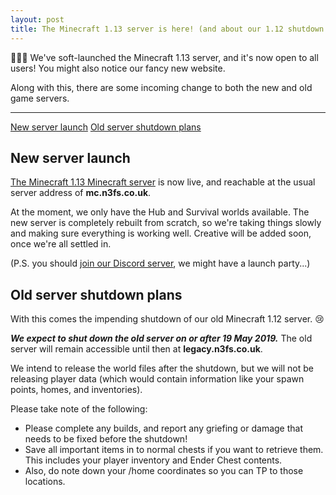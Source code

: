 ```yaml
---
layout: post
title: The Minecraft 1.13 server is here! (and about our 1.12 shutdown plans)
---
```


🎉🎉🎉 We've soft-launched the Minecraft 1.13 server, and it's now open to all users! You might also notice our fancy new website. 

Along with this, there are some incoming change to both the new and old game servers. 

<!--more-->

----

<a href="#new-server-launch" class="action">New server launch</a>
<a href="#old-server-shutdown-plans" class="action">Old server shutdown plans</a>

## New server launch

[The Minecraft 1.13 Minecraft server](/minecraft) is now live, and reachable at the usual server address of **mc.n3fs.co.uk**. 

At the moment, we only have the Hub and Survival worlds available. The new server is completely rebuilt from scratch, so we're taking things slowly and making sure everything is working well. Creative will be added soon, once we're all settled in. 

(P.S. you should [join our Discord server](/discord), we might have a launch party...)

## Old server shutdown plans

With this comes the impending shutdown of our old Minecraft 1.12 server. 😢

***We expect to shut down the old server on or after 19 May 2019.*** The old server will remain accessible until then at **legacy.n3fs.co.uk**. 

We intend to release the world files after the shutdown, but we will not be releasing player data (which would contain information like your spawn points, homes, and inventories). 

Please take note of the following:

* Please complete any builds, and report any griefing or damage that needs to be fixed before the shutdown! 
* Save all important items in to normal chests if you want to retrieve them. This includes your player inventory and Ender Chest contents. 
* Also, do note down your /home coordinates so you can TP to those locations. 
